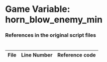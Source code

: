 # Game Variable: horn_blow_enemy_min
### References in the original script files

#

| File | Line Number | Reference code |
| --- | --- | --- |
